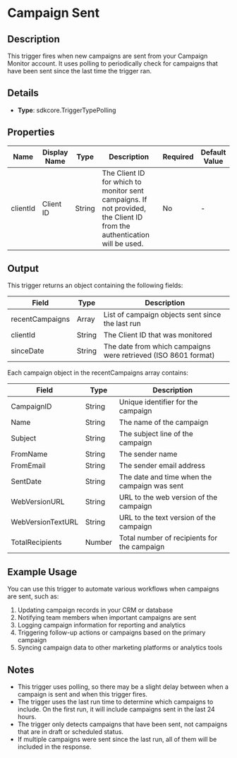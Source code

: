 # Campaign Sent

## Description

This trigger fires when new campaigns are sent from your Campaign Monitor account. It uses polling to periodically check for campaigns that have been sent since the last time the trigger ran.

## Details

- **Type**: sdkcore.TriggerTypePolling

## Properties

| Name | Display Name | Type | Description | Required | Default Value |
|------|--------------|------|-------------|----------|---------------|
| clientId | Client ID | String | The Client ID for which to monitor sent campaigns. If not provided, the Client ID from the authentication will be used. | No | - |

## Output

This trigger returns an object containing the following fields:

| Field | Type | Description |
|-------|------|-------------|
| recentCampaigns | Array | List of campaign objects sent since the last run |
| clientId | String | The Client ID that was monitored |
| sinceDate | String | The date from which campaigns were retrieved (ISO 8601 format) |

Each campaign object in the recentCampaigns array contains:

| Field | Type | Description |
|-------|------|-------------|
| CampaignID | String | Unique identifier for the campaign |
| Name | String | The name of the campaign |
| Subject | String | The subject line of the campaign |
| FromName | String | The sender name |
| FromEmail | String | The sender email address |
| SentDate | String | The date and time when the campaign was sent |
| WebVersionURL | String | URL to the web version of the campaign |
| WebVersionTextURL | String | URL to the text version of the campaign |
| TotalRecipients | Number | Total number of recipients for the campaign |

## Example Usage

You can use this trigger to automate various workflows when campaigns are sent, such as:

1. Updating campaign records in your CRM or database
2. Notifying team members when important campaigns are sent
3. Logging campaign information for reporting and analytics
4. Triggering follow-up actions or campaigns based on the primary campaign
5. Syncing campaign data to other marketing platforms or analytics tools

## Notes

- This trigger uses polling, so there may be a slight delay between when a campaign is sent and when this trigger fires.
- The trigger uses the last run time to determine which campaigns to include. On the first run, it will include campaigns sent in the last 24 hours.
- The trigger only detects campaigns that have been sent, not campaigns that are in draft or scheduled status.
- If multiple campaigns were sent since the last run, all of them will be included in the response.